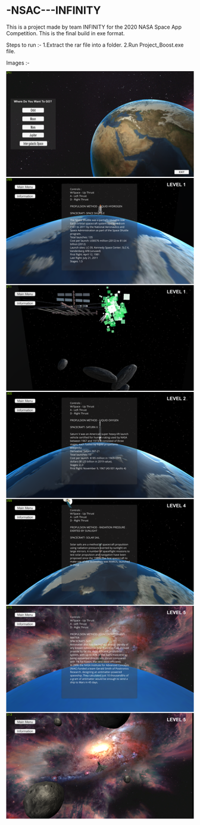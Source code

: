 # -NSAC---INFINITY
This is a project made by team INFINITY for the 2020 NASA Space App Competition.
This is the final build in exe format.

Steps to run :-
1.Extract the rar file into a folder.
2.Run Project_Boost.exe file.

Images :-

![Image of Main Menu](https://github.com/aakiliqbal/-NSAC---INFINITY/blob/master/Images/main_menu.png)
![Image of Main Menu](https://github.com/aakiliqbal/-NSAC---INFINITY/blob/master/Images/level_1_1.png)
![Image of Main Menu](https://github.com/aakiliqbal/-NSAC---INFINITY/blob/master/Images/level1_2.png)
![Image of Main Menu](https://github.com/aakiliqbal/-NSAC---INFINITY/blob/master/Images/level_2.png)
![Image of Main Menu](https://github.com/aakiliqbal/-NSAC---INFINITY/blob/master/Images/level_4.png)
![Image of Main Menu](https://github.com/aakiliqbal/-NSAC---INFINITY/blob/master/Images/level5.png)
![Image of Main Menu](https://github.com/aakiliqbal/-NSAC---INFINITY/blob/master/Images/level5_2.png)




